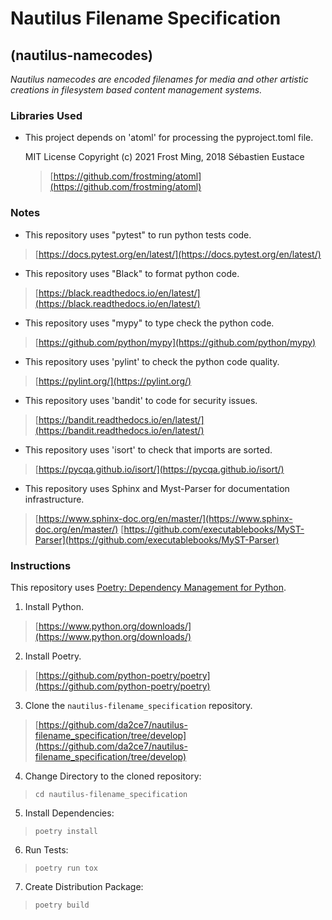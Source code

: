 # Nautilus Filename Specification

## (nautilus-namecodes)

*Nautilus namecodes are encoded filenames for media and other artistic creations in filesystem based content management systems.*

### Libraries Used

* This project depends on 'atoml' for processing the pyproject.toml file.
  
  MIT License Copyright (c) 2021 Frost Ming, 2018 Sébastien Eustace

  > [https://github.com/frostming/atoml](https://github.com/frostming/atoml)



### Notes

* This repository uses "pytest" to run python tests code.

> [https://docs.pytest.org/en/latest/](https://docs.pytest.org/en/latest/)

* This repository uses "Black" to format python code.

> [https://black.readthedocs.io/en/latest/](https://black.readthedocs.io/en/latest/)

* This repository uses "mypy" to type check the python code.

> [https://github.com/python/mypy](https://github.com/python/mypy)

* This repository uses 'pylint' to check the python code quality.

> [https://pylint.org/](https://pylint.org/)

* This repository uses 'bandit' to code for security issues.

> [https://bandit.readthedocs.io/en/latest/](https://bandit.readthedocs.io/en/latest/)

* This repository uses 'isort' to check that imports are sorted.

> [https://pycqa.github.io/isort/](https://pycqa.github.io/isort/)

* This repository uses Sphinx and Myst-Parser for documentation infrastructure.

> [https://www.sphinx-doc.org/en/master/](https://www.sphinx-doc.org/en/master/)
> [https://github.com/executablebooks/MyST-Parser](https://github.com/executablebooks/MyST-Parser)


### Instructions

This repository uses [Poetry: Dependency Management for Python].

1. Install Python.

> [https://www.python.org/downloads/](https://www.python.org/downloads/)

2. Install Poetry.

> [https://github.com/python-poetry/poetry](https://github.com/python-poetry/poetry)

3. Clone the `nautilus-filename_specification` repository.

> [https://github.com/da2ce7/nautilus-filename_specification/tree/develop](https://github.com/da2ce7/nautilus-filename_specification/tree/develop)

4. Change Directory to the cloned repository:

> `cd nautilus-filename_specification`

5. Install Dependencies:

> `poetry install`

6. Run Tests:

> `poetry run tox`

7. Create Distribution Package:

> `poetry build`

[poetry: dependency management for python]: https://python-poetry.org/
